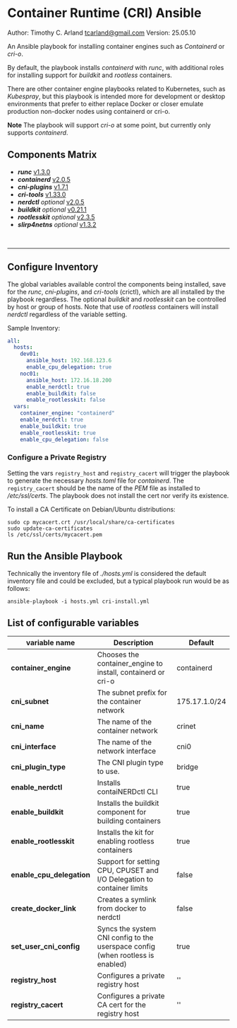 Container Runtime (CRI) Ansible
================================

Author:  Timothy C. Arland <tcarland@gmail.com>
Version: 25.05.10

An Ansible playbook for installing container engines such as *Containerd*
or *cri-o*.

By default, the playbook installs *containerd* with *runc*, with additional
roles for installing support for *buildkit* and *rootless* containers.

There are other container engine playbooks related to Kubernetes, such as
*Kubespray*, but this playbook is intended more for development or desktop
environments that prefer to either replace Docker or closer emulate
production non-docker nodes using containerd or cri-o.

**Note** The playbook will support *cri-o* at some point, but currently
only supports *containerd*.


## Components Matrix

- ***runc*** [v1.3.0](https://github.com/opencontainers/runc)
- ***containerd*** [v2.0.5](https://github.com/containerd/containerd)
- ***cni-plugins*** [v1.7.1](https://github.com/containernetworking/plugins)
- ***cri-tools*** [v1.33.0](https://github.com/kubernetes-sigs/cri-tools)
- ***nerdctl*** *optional* [v2.0.5](https://github.com/containerd/nerdctl)
- ***buildkit*** *optional* [v0.21.1](https://github.com/moby/buildkit)
- ***rootlesskit*** *optional* [v2.3.5](https://github.com/rootless-containers/rootlesskit)
- ***slirp4netns*** *optional* [v1.3.2](https://github.com/rootless-containers/slirp4netns)

<br>

---

## Configure Inventory

The global variables available control the components being installed,
save for the *runc*, *cni-plugins*, and *cri-tools* (crictl), which are
all installed by the playbook regardless. The optional *buildkit* and
*rootlesskit* can be controlled by host or group of hosts. Note that
use of *rootless* containers will install *nerdctl* regardless of the
variable setting.

Sample Inventory:
```yaml
all:
  hosts:
    dev01:
      ansible_host: 192.168.123.6
      enable_cpu_delegation: true
    noc01:
      ansible_host: 172.16.18.200
      enable_nerdctl: true
      enable_buildkit: false
      enable_rootlesskit: false
  vars:
    container_engine: "containerd"
    enable_nerdctl: true
    enable_buildkit: true
    enable_rootlesskit: true
    enable_cpu_delegation: false
```

### Configure a Private Registry

Setting the vars `registry_host` and `registry_cacert` will trigger the
playbook to generate the necessary *hosts.toml* file for *containerd*.
The `registry_cacert` should be the name of the *PEM* file as installed
to */etc/ssl/certs*. The playbook does not install the cert nor verify
its existence.

To install a CA Certificate on Debian/Ubuntu distributions:
```
sudo cp mycacert.crt /usr/local/share/ca-certificates
sudo update-ca-certificates
ls /etc/ssl/certs/mycacert.pem
```

## Run the Ansible Playbook
Technically the inventory file of *./hosts.yml* is considered the default inventory file
and could be excluded, but a typical playbook run would be as follows:
```
ansible-playbook -i hosts.yml cri-install.yml
```

## List of configurable variables

|      variable name        |         Description               |    Default     |
| ------------------------- | --------------------------------- | -------------- |
| **container_engine**      | Chooses the container_engine to install, containerd or cri-o | containerd |
|   **cni_subnet**          | The subnet prefix for the container network | 175.17.1.0/24 |
|    **cni_name**           | The name of the container network | crinet  |
|  **cni_interface**        | The name of the network interface |  cni0   |
|  **cni_plugin_type**      | The CNI plugin type to use.       | bridge  |
|  **enable_nerdctl**       | Installs contaiNERDctl CLI        |  true   |
| **enable_buildkit**       | Installs the buildkit component for building containers  |  true   |
| **enable_rootlesskit**    | Installs the kit for enabling rootless containers  |  true  |
| **enable_cpu_delegation** | Support for setting CPU, CPUSET and I/O Delegation to container limits | false |
| **create_docker_link**    | Creates a symlink from docker to nerdctl  | false  |
| **set_user_cni_config**   | Syncs the system CNI config to the userspace config (when rootless is enabled) | true |
|   **registry_host**       | Configures a private registry host  |  ''   |
|  **registry_cacert**      | Configures a private CA cert for the registry host | ''  |
